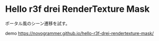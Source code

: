 # Hello r3f drei RenderTexture Mask

ポータル風のシーン遷移を試す。

demo https://novogrammer.github.io/hello-r3f-drei-rendertexture-mask/

